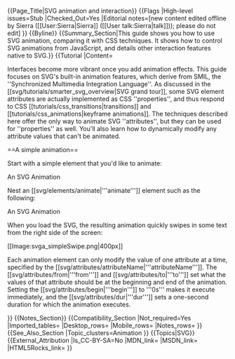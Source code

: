 {{Page_Title|SVG animation and interaction}}
{{Flags
|High-level issues=Stub
|Checked_Out=Yes
|Editorial notes=[new content edited offline by Sierra ([[User:Sierra|Sierra]] ([[User talk:Sierra|talk]])); please do not edit]
}}
{{Byline}}
{{Summary_Section|This guide shows you how to use SVG animation, comparing it with CSS techniques. It shows how to control SVG animations from JavaScript, and details other interaction features native to SVG.}}
{{Tutorial
|Content=

Interfaces become more vibrant once you add animation effects.  This
guide focuses on SVG's built-in animation features, which derive from
SMIL, the ''Synchronized Multimedia Integration Language''.  As
discussed in the [[svg/tutorials/smarter_svg_overview|SVG grand
tour]], some SVG element attributes are actually implemented as CSS
''properties'', and thus respond to CSS
[[tutorials/css_transitions|transitions]] and
[[tutorials/css_animations|keyframe animations]]. The techniques
described here offer the only way to animate SVG ''attributes'', but
they can be used for ''properties'' as well. You'll also learn how to
dynamically modify any attribute values that can't be animated.

==A simple animation==

Start with a simple element that you'd like to animate:

<syntaxhighlight lang="xml">
<text x="0" y="100">An SVG Animation</text>
</syntaxhighlight>

Nest an [[svg/elements/animate|'''animate''']] element such as the
following:

<syntaxhighlight lang="xml">
<text x="0" y="100">
    An SVG Animation
    <animate
        attributeName = "x"
        from          = "1000"
        to            = "0"
        begin         = "0s"
        dur           = "1s"
    />
</text>
</syntaxhighlight>

When you load the SVG, the resulting animation quickly swipes in some
text from the right side of the screen:

[[Image:svga_simpleSwipe.png|400px]]

Each animation element can only modify the value of one attribute at a
time, specified by the
[[svg/attributes/attributeName|'''attributeName''']]. The
[[svg/attributes/from|'''from''']] and [[svg/attributes/to|'''to''']]
set what the values of that attribute should be at the beginning and
end of the animation.
Setting the [[svg/attributes/begin|'''begin''']] to '''0s''' makes it
execute immediately, and the [[svg/attributes/dur|'''dur''']] sets a
one-second duration for which the animation executes.

<!--

(e.g. swipe effect)

* begin = timecount (s/ms)
* dur
* from
* to

* attributeName="???"
* attributeType="xml"

==Adding a delay==

==Sequences==

(e.g. oscillating blur)

* values (abs)
* values (%)

* "values" along the way; e.g. oscillation
* "keyTimes" matches "values"

==Setting the pace==

(swipe + bounce)

* calcMode = discrete: like CSS step()
* calcMode = linear (default) between values
* calcMode = paced (linear over entire animation; ignoring intermedite values)
* calcMode = spline

* "keySplines" == CSS cubic-bezier()

==Syncronization==

* begin = id.event
* begin = id.event+timeValue
* circle-anim.repeat(1) + 2.5s
* prev.begin

==Repetition, Repetition

* begin (>1) re-fires (eyeballs)
* repeatCount = "indefinite"/###
* fill = freeze (like fill-mode)

==Building progressions==



* from/by???
* additive="sum" == relative "from" values
* accumulate="sum" == build on prior values

==Scripting animations==

* restart = whenNotActive
* begin/repeat/end events

* beginElement()
* beginElementAt(tv)

pause

==Animating properties==

* instead of via CSS?

==Specialized animation types==

* animateMotion (move along moving path?)
** rotate="auto" (default)
** rotate="auto-reverse" invert
** path="data" vs mpath

* animateColor

* animateTransform (brain)

==The 'set' shorthand==

* discrete values

-->

}}
{{Notes_Section}}
{{Compatibility_Section
|Not_required=Yes
|Imported_tables=
|Desktop_rows=
|Mobile_rows=
|Notes_rows=
}}
{{See_Also_Section
|Topic_clusters=Animation
}}
{{Topics|SVG}}
{{External_Attribution
|Is_CC-BY-SA=No
|MDN_link=
|MSDN_link=
|HTML5Rocks_link=
}}